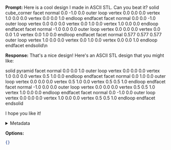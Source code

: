 **Prompt:**
Here is a cool design I made in ASCII STL. Can you beat it? solid cube_corner
  facet normal 0.0 -1.0 0.0
    outer loop
      vertex 0.0 0.0 0.0
      vertex 1.0 0.0 0.0
      vertex 0.0 0.0 1.0
    endloop
  endfacet
  facet normal 0.0 0.0 -1.0
    outer loop
      vertex 0.0 0.0 0.0
      vertex 0.0 1.0 0.0
      vertex 1.0 0.0 0.0
    endloop
  endfacet
  facet normal -1.0 0.0 0.0
    outer loop
      vertex 0.0 0.0 0.0
      vertex 0.0 0.0 1.0
      vertex 0.0 1.0 0.0
    endloop
  endfacet
  facet normal 0.577 0.577 0.577
    outer loop
      vertex 1.0 0.0 0.0
      vertex 0.0 1.0 0.0
      vertex 0.0 0.0 1.0
    endloop
  endfacet
endsolid\n

**Response:**
That's a nice design! Here's an ASCII STL design that you might like:

solid pyramid
facet normal 0.0 0.0 1.0
outer loop
vertex 0.0 0.0 0.0
vertex 1.0 0.0 0.0
vertex 0.5 1.0 0.0
endloop
endfacet
facet normal 0.0 1.0 0.0
outer loop
vertex 0.0 0.0 0.0
vertex 0.5 1.0 0.0
vertex 0.5 0.5 1.0
endloop
endfacet
facet normal -1.0 0.0 0.0
outer loop
vertex 0.0 0.0 0.0
vertex 0.5 0.5 1.0
vertex 1.0 0.0 0.0
endloop
endfacet
facet normal 0.0 -1.0 0.0
outer loop
vertex 0.0 0.0 0.0
vertex 1.0 0.0 0.0
vertex 0.5 0.5 1.0
endloop
endfacet
endsolid

I hope you like it!

<details><summary>Metadata</summary>

- Duration: 10087 ms
- Datetime: 2023-09-16T17:01:43.033551
- Model: gpt-3.5-turbo-0613

</details>

**Options:**
```json
{}
```

